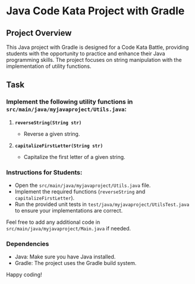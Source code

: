 # Java Code Kata Project with Gradle

## Project Overview

This Java project with Gradle is designed for a Code Kata Battle, providing students with the opportunity to practice and enhance their Java programming skills. The project focuses on string manipulation with the implementation of utility functions.

## Task

### Implement the following utility functions in `src/main/java/myjavaproject/Utils.java`:

1. **`reverseString(String str)`**

   - Reverse a given string.

2. **`capitalizeFirstLetter(String str)`**
   - Capitalize the first letter of a given string.

### Instructions for Students:

- Open the `src/main/java/myjavaproject/Utils.java` file.
- Implement the required functions (`reverseString` and `capitalizeFirstLetter`).
- Run the provided unit tests in `test/java/myjavaproject/UtilsTest.java` to ensure your implementations are correct.

Feel free to add any additional code in `src/main/java/myjavaproject/Main.java` if needed.

### Dependencies

- Java: Make sure you have Java installed.
- Gradle: The project uses the Gradle build system.

Happy coding!
